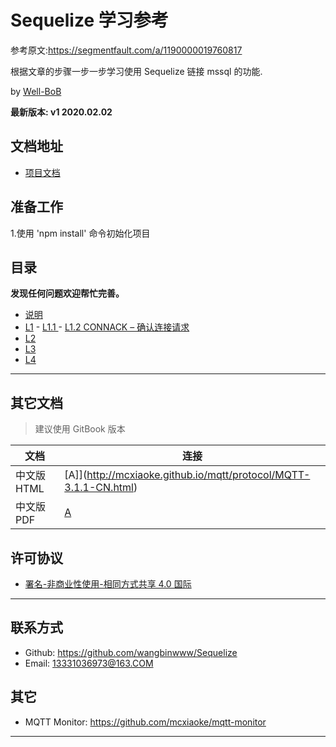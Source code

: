# Sequelize 学习参考

参考原文:https://segmentfault.com/a/1190000019760817

根据文章的步骤一步一步学习使用 Sequelize 链接 mssql 的功能.

by [Well-BoB](https://github.com/wangbinwww/Sequelize)

**最新版本: v1 2020.02.02**

## 文档地址

- [项目文档](https://github.com/wangbinwww/Sequelize)

## 准备工作

1.使用 'npm install' 命令初始化项目

## 目录

**发现任何问题欢迎帮忙完善。**

- [说明](README.md)
- [L1](mqtt/03-ControlPackets.md) - [L1.1 ](mqtt/0301-CONNECT.md) - [L1.2 CONNACK – 确认连接请求](mqtt/0302-CONNACK.md)
- [L2](mqtt/04-OperationalBehavior.md)
- [L3](mqtt/05-Security.md)
- [L4](mqtt/06-WebSocket.md)

---

## 其它文档

> 建议使用 GitBook 版本

| 文档        | 连接                                                             |
| ----------- | ---------------------------------------------------------------- |
| 中文版 HTML | [A]](http://mcxiaoke.github.io/mqtt/protocol/MQTT-3.1.1-CN.html) |
| 中文版 PDF  | [A](http://mcxiaoke.github.io/mqtt/protocol/MQTT-3.1.1-CN.pdf)   |

## 许可协议

- [署名-非商业性使用-相同方式共享 4.0 国际](https://creativecommons.org/licenses/by-nc-sa/4.0/legalcode.zh-Hans)

---

## 联系方式

- Github: <https://github.com/wangbinwww/Sequelize>
- Email: [13331036973@163.COM]()

## 其它

- MQTT Monitor: <https://github.com/mcxiaoke/mqtt-monitor>

---
